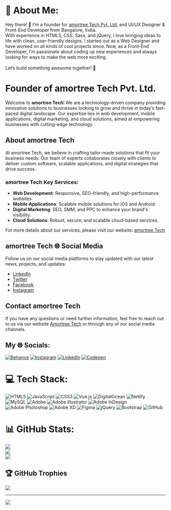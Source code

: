 # 💫 About Me:
Hey there! 👋 I'm a founder for [amortree Tech Pvt. Ltd.](https://amortree.com/) and UI/UX Designer & Front-End Developer from Bangalore, India.<br>With experience in HTML5, CSS, Sass, and jQuery, I love bringing ideas to life with clean, user-friendly designs. I started out as a Web Designer and have worked on all kinds of cool projects since. Now, as a Front-End Developer, I’m passionate about coding up new experiences and always looking for ways to make the web more exciting.<br><br>Let’s build something awesome together! 🚀


# Founder of amortree Tech Pvt. Ltd.

Welcome to **amortree Tech**! We are a technology-driven company providing innovative solutions to businesses looking to grow and thrive in today’s fast-paced digital landscape. Our expertise lies in web development, mobile applications, digital marketing, and cloud solutions, aimed at empowering businesses with cutting-edge technology.

## About amortree Tech

At amortree Tech, we believe in crafting tailor-made solutions that fit your business needs. Our team of experts collaborates closely with clients to deliver custom software, scalable applications, and digital strategies that drive success.

### amortree Tech Key Services:
- **Web Development**: Responsive, SEO-friendly, and high-performance websites.
- **Mobile Applications**: Scalable mobile solutions for iOS and Android.
- **Digital Marketing**: SEO, SMM, and PPC to enhance your brand's visibility.
- **Cloud Solutions**: Robust, secure, and scalable cloud-based services.
  
For more details about our services, please visit our website: [amortree Tech](https://amortree.com/)

## amortree Tech 🌐 Social Media

Follow us on our social media platforms to stay updated with our latest news, projects, and updates:

- [LinkedIn](https://linkedin.com/company/amortree-tech)
- [Twitter](https://twitter.com/amortreetech)
- [Facebook](https://facebook.com/amortreetech)
- [Instagram](https://instagram.com/amortreetech)

## Contact amortree Tech

If you have any questions or need further information, feel free to reach out to us via our website [Amortree Tech](https://amortree.com/contact) or through any of our social media channels.



## My 🌐 Socials:
[![Behance](https://img.shields.io/badge/Behance-1769ff?logo=behance&logoColor=white)](https://behance.net/https://www.behance.net/dineshwdesign) [![Instagram](https://img.shields.io/badge/Instagram-%23E4405F.svg?logo=Instagram&logoColor=white)](https://instagram.com/https://www.instagram.com/darkdvdsn) [![LinkedIn](https://img.shields.io/badge/LinkedIn-%230077B5.svg?logo=linkedin&logoColor=white)](https://linkedin.com/in/https://www.linkedin.com/in/dineshdesign/) [![Codepen](https://img.shields.io/badge/Codepen-000000?style=for-the-badge&logo=codepen&logoColor=white)](https://codepen.io/https://codepen.io/dineshdesign) 

# 💻 Tech Stack:
![HTML5](https://img.shields.io/badge/html5-%23E34F26.svg?style=for-the-badge&logo=html5&logoColor=white) ![JavaScript](https://img.shields.io/badge/javascript-%23323330.svg?style=for-the-badge&logo=javascript&logoColor=%23F7DF1E) ![CSS3](https://img.shields.io/badge/css3-%231572B6.svg?style=for-the-badge&logo=css3&logoColor=white) ![Vue.js](https://img.shields.io/badge/vue.js-%2335495e.svg?style=for-the-badge&logo=vuedotjs&logoColor=%234FC08D) ![DigitalOcean](https://img.shields.io/badge/DigitalOcean-%230167ff.svg?style=for-the-badge&logo=digitalOcean&logoColor=white) ![Netlify](https://img.shields.io/badge/netlify-%23000000.svg?style=for-the-badge&logo=netlify&logoColor=#00C7B7) ![MySQL](https://img.shields.io/badge/mysql-4479A1.svg?style=for-the-badge&logo=mysql&logoColor=white) ![Adobe](https://img.shields.io/badge/adobe-%23FF0000.svg?style=for-the-badge&logo=adobe&logoColor=white) ![Adobe Illustrator](https://img.shields.io/badge/adobe%20illustrator-%23FF9A00.svg?style=for-the-badge&logo=adobe%20illustrator&logoColor=white) ![Adobe InDesign](https://img.shields.io/badge/Adobe%20InDesign-49021F?style=for-the-badge&logo=adobeindesign&logoColor=FF3366) ![Adobe Photoshop](https://img.shields.io/badge/adobe%20photoshop-%2331A8FF.svg?style=for-the-badge&logo=adobe%20photoshop&logoColor=white) ![Adobe XD](https://img.shields.io/badge/Adobe%20XD-470137?style=for-the-badge&logo=Adobe%20XD&logoColor=#FF61F6) ![Figma](https://img.shields.io/badge/figma-%23F24E1E.svg?style=for-the-badge&logo=figma&logoColor=white) ![jQuery](https://img.shields.io/badge/jquery-%230769AD.svg?style=for-the-badge&logo=jquery&logoColor=white) ![Bootstrap](https://img.shields.io/badge/bootstrap-%238511FA.svg?style=for-the-badge&logo=bootstrap&logoColor=white) ![GitHub](https://img.shields.io/badge/github-%23121011.svg?style=for-the-badge&logo=github&logoColor=white)
# 📊 GitHub Stats:
![](https://github-readme-stats.vercel.app/api?username=dineshann&theme=dark&hide_border=false&include_all_commits=true&count_private=false)<br/>
![](https://github-readme-streak-stats.herokuapp.com/?user=dineshann&theme=dark&hide_border=false)<br/>
![](https://github-readme-stats.vercel.app/api/top-langs/?username=dineshann&theme=dark&hide_border=false&include_all_commits=true&count_private=false&layout=compact)

## 🏆 GitHub Trophies
![](https://github-profile-trophy.vercel.app/?username=dineshann&theme=radical&no-frame=false&no-bg=true&margin-w=4)

<!-- ### 🔝 Top Contributed Repo
![](https://github-contributor-stats.vercel.app/api?username=dineshann&limit=5&theme=dark&combine_all_yearly_contributions=true) -->

---
[![](https://visitcount.itsvg.in/api?id=dineshann&icon=0&color=0)](https://visitcount.itsvg.in)

